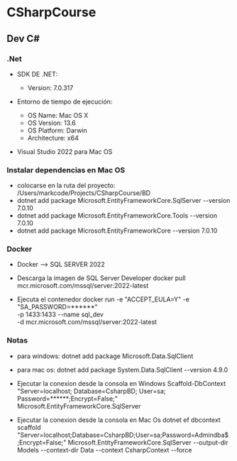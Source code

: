 # CSharpCourse

## Dev C#


### .Net
* SDK DE .NET: 
	- Version: 7.0.317

* Entorno de tiempo de ejecución:
  - OS Name:     Mac OS X
  - OS Version:  13.6
  - OS Platform: Darwin
  - Architecture: x64

* Visual Studio 2022 para Mac OS

### Instalar dependencias en Mac OS
 * colocarse en la ruta del proyecto: /Users/markcode/Projects/CSharpCourse/BD
 * dotnet add package Microsoft.EntityFrameworkCore.SqlServer --version 7.0.10
 * dotnet add package Microsoft.EntityFrameworkCore.Tools --version 7.0.10
 * dotnet add package Microsoft.EntityFrameworkCore --version 7.0.10

### Docker
- Docker —> SQL SERVER 2022

* Descarga la imagen de SQL Server Developer
  docker pull mcr.microsoft.com/mssql/server:2022-latest

* Ejecuta el contenedor
docker run -e "ACCEPT_EULA=Y" -e "SA_PASSWORD=******" \
-p 1433:1433 --name sql_dev \
-d mcr.microsoft.com/mssql/server:2022-latest


### Notas

- para windows:
  dotnet add package Microsoft.Data.SqlClient 

- para mac os:
  dotnet add package System.Data.SqlClient --version 4.9.0

* Ejecutar la conexion desde la consola en Windows
Scaffold-DbContext "Server=localhost; Database=CsharpBD; User=sa; Password=******;Encrypt=False;" Microsoft.EntityFrameworkCore.SqlServer

* Ejecutar la conexion desde la consola en Mac Os
dotnet ef dbcontext scaffold "Server=localhost;Database=CsharpBD;User=sa;Password=Admindba\$;Encrypt=False;" Microsoft.EntityFrameworkCore.SqlServer --output-dir Models --context-dir Data --context CsharpContext --force





